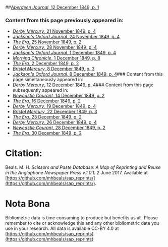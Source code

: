 ##[*Aberdeen Journal*, 12 December 1849, p. 1](https://mhbeals.github.io/sap_html/Aberdeen-Journal/Aberdeen-Journal-12-December-1849-p-1)

### Content from this page previously appeared in:
+ [*Derby Mercury*, 21 November 1849, p. 4](https://mhbeals.github.io/sap_html/Derby-Mercury/Derby-Mercury-21-November-1849-p-4)
+ [*Jackson's Oxford Journal*, 24 November 1849, p. 4](https://mhbeals.github.io/sap_html/Jackson's-Oxford-Journal/Jackson's-Oxford-Journal-24-November-1849-p-4)
+ [*The Era*, 25 November 1849, p. 2](https://mhbeals.github.io/sap_html/The-Era/The-Era-25-November-1849-p-2)
+ [*Derby Mercury*, 28 November 1849, p. 4](https://mhbeals.github.io/sap_html/Derby-Mercury/Derby-Mercury-28-November-1849-p-4)
+ [*Jackson's Oxford Journal*, 1 December 1849, p. 4](https://mhbeals.github.io/sap_html/Jackson's-Oxford-Journal/Jackson's-Oxford-Journal-1-December-1849-p-4)
+ [*Morning Chronicle*, 1 December 1849, p. 8](https://mhbeals.github.io/sap_html/Morning-Chronicle/Morning-Chronicle-1-December-1849-p-8)
+ [*The Era*, 2 December 1849, p. 2](https://mhbeals.github.io/sap_html/The-Era/The-Era-2-December-1849-p-2)
+ [*Bristol Mercury*, 8 December 1849, p. 3](https://mhbeals.github.io/sap_html/Bristol-Mercury/Bristol-Mercury-8-December-1849-p-3)
+ [*Jackson's Oxford Journal*, 8 December 1849, p. 4](https://mhbeals.github.io/sap_html/Jackson's-Oxford-Journal/Jackson's-Oxford-Journal-8-December-1849-p-4)### Content from this page simeltaneously appeared in:
+ [*Derby Mercury*, 12 December 1849, p. 4](https://mhbeals.github.io/sap_html/Derby-Mercury/Derby-Mercury-12-December-1849-p-4)### Content from this page subsequently appeared in:
+ [*Newcastle Courant*, 14 December 1849, p. 2](https://mhbeals.github.io/sap_html/Newcastle-Courant/Newcastle-Courant-14-December-1849-p-2)
+ [*The Era*, 16 December 1849, p. 2](https://mhbeals.github.io/sap_html/The-Era/The-Era-16-December-1849-p-2)
+ [*Derby Mercury*, 19 December 1849, p. 4](https://mhbeals.github.io/sap_html/Derby-Mercury/Derby-Mercury-19-December-1849-p-4)
+ [*Bristol Mercury*, 22 December 1849, p. 3](https://mhbeals.github.io/sap_html/Bristol-Mercury/Bristol-Mercury-22-December-1849-p-3)
+ [*The Era*, 23 December 1849, p. 2](https://mhbeals.github.io/sap_html/The-Era/The-Era-23-December-1849-p-2)
+ [*Derby Mercury*, 26 December 1849, p. 4](https://mhbeals.github.io/sap_html/Derby-Mercury/Derby-Mercury-26-December-1849-p-4)
+ [*Newcastle Courant*, 28 December 1849, p. 2](https://mhbeals.github.io/sap_html/Newcastle-Courant/Newcastle-Courant-28-December-1849-p-2)
+ [*The Era*, 30 December 1849, p. 2](https://mhbeals.github.io/sap_html/The-Era/The-Era-30-December-1849-p-2)
                    
# Citation: 

Beals. M. H. *Scissors and Paste Database: A Map of Reprinting and Reuse in the Anglophone Newspaper Press v.1.0.1.* 2 June 2017. Available at [https://github.com/mhbeals/sap_reprints/](https://github.com/mhbeals/sap_reprints/). 
                    
# Nota Bona

Bibliometric data is time consuming to produce but benefits us all. Please remember to cite or acknowledge this and any other bibliometric data you use in your research. All data is available CC-BY 4.0 at [https://github.com/mhbeals/sap_reprints](https://github.com/mhbeals/sap_reprints)